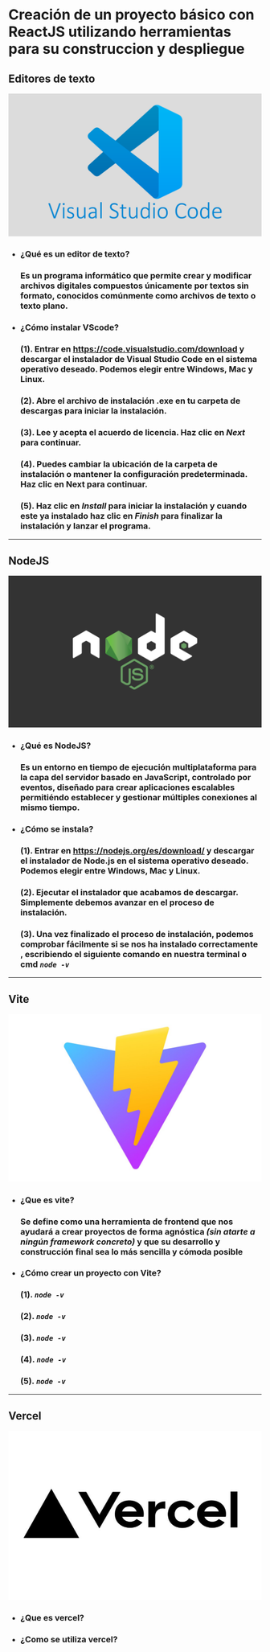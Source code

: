 
# **Creación de un proyecto básico con ReactJS utilizando herramientas para su construccion y despliegue**


## **Editores de texto**
![img](./assets/vscode.png)
* ### **¿Qué es un editor de texto?**
  ### Es un programa informático que permite crear y modificar archivos digitales compuestos únicamente por textos sin formato, conocidos comúnmente como archivos de texto o texto plano.

* ### **¿Cómo instalar VScode?**
  ### (1). Entrar en <https://code.visualstudio.com/download> y descargar el instalador de Visual Studio Code en el sistema operativo deseado. Podemos elegir entre Windows, Mac y Linux.
  ### (2). Abre el archivo de instalación .exe en tu carpeta de descargas para iniciar la instalación.
  ### (3). Lee y acepta el acuerdo de licencia. Haz clic en *Next* para continuar.
  ### (4). Puedes cambiar la ubicación de la carpeta de instalación o mantener la configuración predeterminada. Haz clic en Next para continuar.
  ### (5). Haz clic en *Install* para iniciar la instalación y cuando este ya instalado haz clic en *Finish* para finalizar la instalación y lanzar el programa.
  
---

## **NodeJS**
![img](./assets/nodejs.png)
* ### **¿Qué es NodeJS?** 
  ### Es un entorno en tiempo de ejecución multiplataforma para la capa del servidor basado en JavaScript, controlado por eventos, diseñado para crear aplicaciones escalables permitiéndo establecer y gestionar múltiples conexiones al mismo tiempo.
* ### **¿Cómo se instala?**
  ### (1). Entrar en <https://nodejs.org/es/download/> y descargar el instalador de Node.js en el sistema operativo deseado. Podemos elegir entre Windows, Mac y Linux.
  ### (2). Ejecutar el instalador que acabamos de descargar. Simplemente debemos avanzar en el proceso de instalación.
  ### (3). Una vez finalizado el proceso de instalación, podemos comprobar fácilmente si se nos ha instalado correctamente , escribiendo el siguiente comando en nuestra terminal o cmd *`node -v`*
---

## **Vite**
![img](./assets/vite.jpg)
* ### **¿Que es vite?**
  ### Se define como una herramienta de frontend que nos ayudará a crear proyectos de forma agnóstica *(sin atarte a ningún framework concreto)* y que su desarrollo y construcción final sea lo más sencilla y cómoda posible
* ### **¿Cómo crear un proyecto con Vite?**
  ### (1). *`node -v`*
  ### (2). *`node -v`*
  ### (3). *`node -v`*
  ### (4). *`node -v`*
  ### (5). *`node -v`*

---
## **Vercel**
![img](./assets/vercel.jpg)
* ### **¿Que es vercel?**
 
* ### **¿Como se utiliza vercel?**
